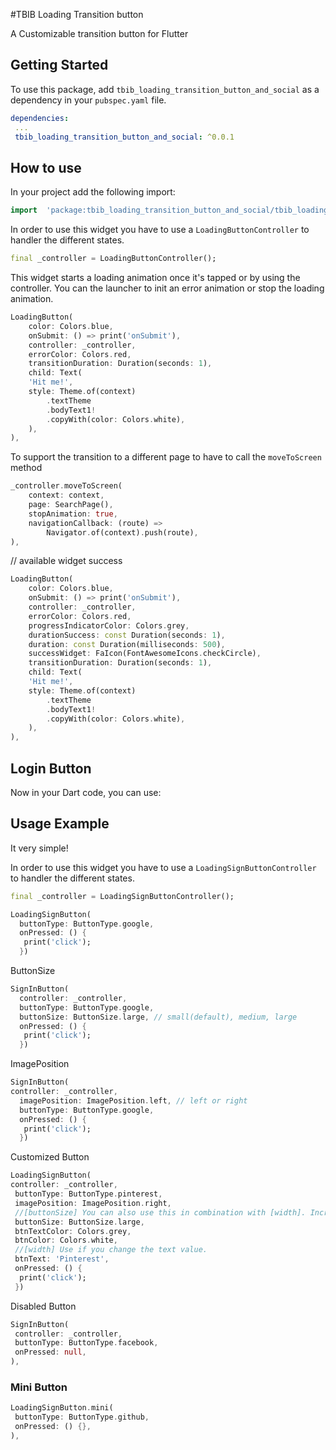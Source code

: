 #TBIB Loading Transition button

A Customizable transition button for Flutter

## Getting Started

To use this package, add `tbib_loading_transition_button_and_social` as a dependency in your `pubspec.yaml` file.

```yaml
dependencies:
 ...
 tbib_loading_transition_button_and_social: ^0.0.1
```

## How to use

In your project add the following import:

```dart
import  'package:tbib_loading_transition_button_and_social/tbib_loading_transition_button_and_social.dart';
```

In order to use this widget you have to use a `LoadingButtonController` to handler the different states.

```dart
final _controller = LoadingButtonController();
```

This widget starts a loading animation once it's tapped or by using the controller. You can the launcher to
init an error animation or stop the loading animation.

```dart
LoadingButton(
    color: Colors.blue,
    onSubmit: () => print('onSubmit'),
    controller: _controller,
    errorColor: Colors.red,
    transitionDuration: Duration(seconds: 1),
    child: Text(
    'Hit me!',
    style: Theme.of(context)
        .textTheme
        .bodyText1!
        .copyWith(color: Colors.white),
    ),
),
```

To support the transition to a different page to have to call the `moveToScreen` method

```dart
_controller.moveToScreen(
    context: context,
    page: SearchPage(),
    stopAnimation: true,
    navigationCallback: (route) =>
        Navigator.of(context).push(route),
),
```

// available widget success

```dart
LoadingButton(
    color: Colors.blue,
    onSubmit: () => print('onSubmit'),
    controller: _controller,
    errorColor: Colors.red,
    progressIndicatorColor: Colors.grey,
    durationSuccess: const Duration(seconds: 1),
    duration: const Duration(milliseconds: 500),
    successWidget: FaIcon(FontAwesomeIcons.checkCircle),
    transitionDuration: Duration(seconds: 1),
    child: Text(
    'Hit me!',
    style: Theme.of(context)
        .textTheme
        .bodyText1!
        .copyWith(color: Colors.white),
    ),
),
```


## Login Button


Now in your Dart code, you can use:


## Usage Example

It very simple!

In order to use this widget you have to use a `LoadingSignButtonController` to handler the different states.

```dart
final _controller = LoadingSignButtonController();
```

```dart
LoadingSignButton(
  buttonType: ButtonType.google,
  onPressed: () {
   print('click');
  })
```


ButtonSize
```dart
SignInButton(
  controller: _controller,
  buttonType: ButtonType.google,
  buttonSize: ButtonSize.large, // small(default), medium, large
  onPressed: () {
   print('click');
  })
```

ImagePosition
```dart
SignInButton(
controller: _controller,
  imagePosition: ImagePosition.left, // left or right
  buttonType: ButtonType.google,
  onPressed: () {
   print('click');
  })
```

Customized Button
```dart
LoadingSignButton(
controller: _controller,
 buttonType: ButtonType.pinterest,
 imagePosition: ImagePosition.right,
 //[buttonSize] You can also use this in combination with [width]. Increases the font and icon size of the button.
 buttonSize: ButtonSize.large,
 btnTextColor: Colors.grey,
 btnColor: Colors.white,
 //[width] Use if you change the text value.
 btnText: 'Pinterest',
 onPressed: () {
  print('click');
 })
```


Disabled Button

```dart
SignInButton(
 controller: _controller,
 buttonType: ButtonType.facebook,
 onPressed: null,
),
```



### Mini Button
```dart
LoadingSignButton.mini(
 buttonType: ButtonType.github,
 onPressed: () {},
),
```